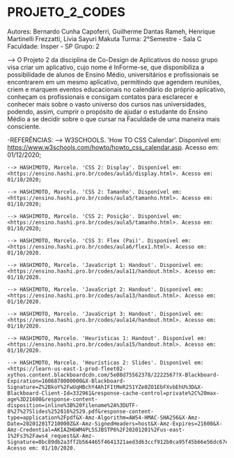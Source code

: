 # PROJETO_2_CODES
Autores: Bernardo Cunha Capoferri, Guilherme Dantas Rameh, Henrique Martinelli Frezzatti, Lívia Sayuri Makuta
Turma: 2°Semestre - Sala C
Faculdade: Insper - SP
Grupo: 2

--> O Projeto 2 da disciplina de Co-Design de Aplicativos do nosso grupo visa criar um aplicativo, cujo nome é InForme-se, que disponibiliza a possibilidade de alunos de Ensino Médio, universitários e profissionais se encontrarem em um mesmo aplicativo, permitindo que agendem reuniões, criem e marquem eventos educacionais no calendário do próprio aplicativo, conheçam os profissionais e consigam contatos para esclarecer e conhecer mais sobre o vasto universo dos cursos nas universidades, podendo, assim, cumprir o propósito de ajudar o estudante do Ensino Médio a se decidir sobre o que cursar na Faculdade de uma maneira mais consciente.


-REFERÊNCIAS:
    --> W3SCHOOLS. 'How TO CSS Calendar'. Disponível em: <https://www.w3schools.com/howto/howto_css_calendar.asp>. Acesso em: 01/12/2020;

    --> HASHIMOTO, Marcelo. 'CSS 2: Display'. Disponível em: <https://ensino.hashi.pro.br/codes/aula5/display.html>. Acesso em: 01/10/2020;

    --> HASHIMOTO, Marcelo. 'CSS 2: Tamanho'. Disponível em:<https://ensino.hashi.pro.br/codes/aula5/tamanho.html>. Acesso em: 01/10/2020;

    --> HASHIMOTO, Marcelo. 'CSS 2: Posição'. Disponível em:<https://ensino.hashi.pro.br/codes/aula5/tamanho.html>. Acesso em: 01/10/2020;

    --> HASHIMOTO, Marcelo. 'CSS 3: Flex (Pai)'. Disponível em:<https://ensino.hashi.pro.br/codes/aula6/flex1.html>. Acesso em: 01/10/2020.

    --> HASHIMOTO, Marcelo. 'JavaScript 1: Handout'. Disponível em:<https://ensino.hashi.pro.br/codes/aula11/handout.html>. Acesso em: 01/10/2020.

    --> HASHIMOTO, Marcelo. 'JavaScript 2: Handout'. Disponível em:<https://ensino.hashi.pro.br/codes/aula13/handout.html>. Acesso em: 01/10/2020.

    --> HASHIMOTO, Marcelo. 'JavaScript 3: Handout'. Disponível em:<https://ensino.hashi.pro.br/codes/aula14/handout.html>. Acesso em: 01/10/2020.

    --> HASHIMOTO, Marcelo. 'Heurísticas 1: Handout'. Disponível em:<https://ensino.hashi.pro.br/codes/aula15/handout.html>. Acesso em: 01/10/2020.

    --> HASHIMOTO, Marcelo. 'Heurísticas 2: Slides'. Disponível em:<https://learn-us-east-1-prod-fleet02-xythos.content.blackboardcdn.com/5e08d75562378/2222567?X-Blackboard-Expiration=1606878000000&X-Blackboard-Signature=Z%2BkoY%2FwUqHBchY4AhIFItMeR251YZe0ZO1EbFXvbEhU%3D&X-Blackboard-Client-Id=332961&response-cache-control=private%2C%20max-age%3D21600&response-content-disposition=inline%3B%20filename%2A%3DUTF-8%27%27Slides%252816%2529.pdf&response-content-type=application%2Fpdf&X-Amz-Algorithm=AWS4-HMAC-SHA256&X-Amz-Date=20201201T210000Z&X-Amz-SignedHeaders=host&X-Amz-Expires=21600&X-Amz-Credential=AKIAZH6WM4PL5SJBSTP6%2F20201201%2Fus-east-1%2Fs3%2Faws4_request&X-Amz-Signature=0bc89db2a3ff2b564465f4641321aed3d63ccf912b0ca95f45b66e56dc67e1c2>. Acesso em: 01/10/2020.

